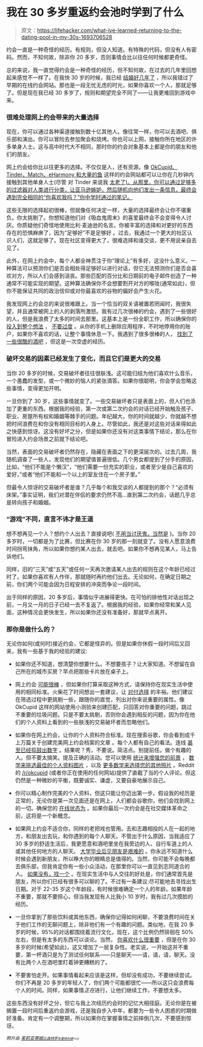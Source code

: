 # 我在 30 多岁重返约会池时学到了什么

> 原文：<https://lifehacker.com/what-ive-learned-returning-to-the-dating-pool-in-my-30s-1693706528>

约会一直是一种奇怪的经历。有规则，但没人知道。有特殊的代码，但没有人有密码。然而，不知何故，除非你 20 多岁，否则事情会比以往任何时候都更奇怪。



总的来说，我一直觉得约会是一种奇怪的经历，但不知何故，在过去的几年里回想起来感觉不一样了。在我快 30 岁的时候，我已经 [结婚好几年了](http://lifehacker.com/relationship-advice-i-wish-id-heard-before-getting-div-480869291) ，所以我错过了早期的在线约会网站。那也是一段无忧无虑的时光，如果你喜欢一个人，那就足够了。但是现在我已经 30 多岁了，规则和期望完全不同了——让我更难回到游戏中来。

### 很难处理网上约会带来的大量选择

现在，你可以通过各种渠道接触到数十亿其他人。像往常一样，你可以去酒吧、俱乐部和演出。你可以冒险去参加聚会和烧烤。你也可以上网，接触你所在地区的许多单身人士。这与高中时代大不相同，那时你的约会对象基本上都是你的朋友和他们的朋友。

网上约会给你比以往更多的选择。不仅仅是人，还有资源。像 [OkCupid、Tinder、Match、eHarmony 和大量的鱼](http://lifehacker.com/which-online-dating-service-is-right-for-me-1506628817) 这样的约会网站都可以让你在几秒钟内接触到其他单身人士(尽管 对 Tinder 来说我 [太老了)。从那里，你可以通过足够多的过滤器对人类进行分类，让亚马逊嫉妒，然后随机向他们发出一条信息，最终会遇到完全相同的“你喜欢我吗？”你中学时通过的笔记。](http://gizmodo.com/for-30somethings-its-tinder-thats-doing-the-screwing-1688876393)

这些无限的选择起初很棒，但就像任何决定一样，大量的选择最终会让你不堪重负。你太挑剔了。你想知道他们对《吸血鬼周末》的喜爱最终会不会变得令人讨厌。你质疑他们奇怪地使用比利·麦迪逊的名言。你被丰富的选择和对更好的东西存在的恐惧麻痹了，因为“足够好”不是足够好 。过去，我通过一个更大的社区认识人们，这就足够了。现在社区变得更大了，很难选择和谁交谈，更不用说亲自去见了。

此外，在网上约会中，每个人都全神贯注于你“理论上”有多好，这没什么意义。一种算法可以预测你们是否会相处得足够好以进行对话，但它无法预测你们是否会喜欢对方，所以人们会感到沮丧。那些匹配的百分比和日期前的电子邮件创造了一种通常不可能实现的期望。这种算法确保你不会想要割开对方的喉咙(通常如此)，但你不能保证共同的政治信仰或对你最喜欢的谷物的偏好会产生火花。

我发现网上约会总的来说很难跟上。当一个恰当的双关语被置若罔闻时，我很失望，并且通常被网上的人的剥落所激怒。我有过几次很棒的约会，遇到了一些很好的人，但是我浪费了太多的时间去那里。这基本上是一份全职工作，所以确保你的 [投入到整个想法](http://lifehacker.com/is-online-dating-worth-it-an-faq-1633598636) ， [不要过度](http://lifehacker.com/how-to-make-time-for-online-dating-when-youre-crazy-bu-1446081029) 。从你的手机上删除应用程序，不时地停用你的账户，如果你不喜欢的话，让整个事情休息一下。我遇到了很多很棒的人， [找到了一些很酷的酒吧](http://lifehacker.com/how-tinder-helped-me-find-the-best-bars-in-a-new-city-1687510919) ，但这是一次空虚的经历。

### 破坏交易的因素已经发生了变化，而且它们是更大的交易

当你 20 多岁的时候，交易破坏者往往很肤浅。这可能归结为他们喜欢什么音乐，一个愚蠢的发型，或一个微妙的恼人的紧张滴答。如果你很聪明，你会学会忽略这些事情，变得更加开明。

一旦你到了 30 岁，这些事情就变了。一些交易破坏者只是表面上的，但人们也添加了更重的东西。根据我的经验，第一次或第二次约会的对话已经开始触及孩子、职业、房屋所有权和婚姻等棘手的问题。年纪越大，你的时间就越少，你就越不想把时间浪费在和你没有相同目标的人身上。尽管如此，我还是对这些对话来得如此之快感到惊讶。这没有好坏之分，但是如果你还没有对这类事情下结论，那么在你冒险进入约会场景之前就下结论吧。

当然，表面的交易破坏者仍然存在，隐藏在表面之下的更深层次的。过去几周，我随机调查了一些人，发现他们的期望值普遍很低。几个男女都提到了分手的原因，比如，“他们不能是个懒汉”，“他们需要一份充实的职业，或者至少是自己喜欢的爱好，”或者“他们不能和一个以上的室友住在一个房子里。”

但最令人惊讶的交易破坏者是谁？几乎每个和我交谈的人都提到的那个？“必须有床架。”事实证明，我们对潜在伴侣的要求仍然不高...直到第二次约会，话题几乎总是转向孩子和婚姻。

### “游戏”不同，直言不讳才是王道

想不想再见一个人？想约个人出去？直接说吧( [不用当讨厌鬼，当然是](http://jezebel.com/how-to-talk-to-a-woman-without-being-a-creep-5981581#_ga=1.15963446.1835303237.1411253018) )。当你 20 多岁时，一切都是为了比赛，但比赛在你 30 岁的那一刻就变了。没有人愿意浪费时间拐弯抹角，所以如果你想约某人出去，就去吧。如果你不想再见某人，马上告诉他们。

同样，旧的“三天”或“五天”或任何一天再次邀请某人出去的规则在这个年龄已经过时了。如果你喜欢有人作伴，那就随时再约他们出去。无论如何，在确定日期之前，你们两个可能会因为日程安排的冲突而争论一段时间。

出于同样的原因，20 多岁后，事情似乎进展得更快。在可怕的排他性对话出现之前，一月又一月的日子已经一去不复返了。根据我的经验，如果你经常和某人见面，这种情况会更快发生，所以如果你还没有准备好，那就早点离开。

### 那你是做什么的？

无论你如何(或何时)接近约会，它都是怪异的。但是如果你休假一段时间后又回来，我有一些基于我的经验的建议:

*   如果你还不知道，想清楚你想要什么。不想要孩子？让大家知道。不想留在自己所在的城市买房？早点把那些卡片放在桌子上。

*   网上约会 [可能很棒](http://lifehacker.com/is-online-dating-worth-it-an-faq-1633598636) ，但如果你打算采取这种方式，请保持你在现实生活中使用的相同标准。火柴花了时间想出一套建议，让 [对付选择](http://www.match.com/magazine/article/12175/The-Paradox-Of-Dating-Choice/) 的丰裕。他们建议在筛选过程中更挑剔一些，跟随你的直觉，列出对你来说重要的属性。像 OkCupid 这样的网站使用小测验来创建匹配，只回答对你重要的问题，跳过不重要的垃圾问题。只是不要太挑剔，否则你会遇到相反的问题，因为你在他们的个人资料上看到的一些肤浅的交易破坏者而忽略他们。
*   如果你在网上约会，让你的个人资料符合标准。现在搜索谷歌，你会看到成千上万篇关于创建完美网上约会档案的文章 。每个人都有自己的看法。连线 [甚至已经捣鼓出数字](http://www.wired.com/2014/02/how-to-create-good-online-dating-profile/) 。结果呢？秀，不要说。简洁点。别提前任。做个有趣的人。但不要太搞笑。提及正确的活动。您可以使用 [统计来增强您的前景](http://lifehacker.com/increase-your-dating-success-with-statistics-5859109) ， [数学来挑选最佳的个人资料图片](http://lifehacker.com/the-mathematical-reason-you-shouldnt-use-perfect-online-1691787261) ，以及 [更多数学来选择您的其他照片](http://lifehacker.com/meet-more-people-with-better-online-dating-profile-pict-1570368128) 。Reddit 的 [/r/okcupid](http://www.reddit.com/r/okcupid) (或者你正在使用的任何网站)提供了直截了当的个人评论。但这仍然是一种微妙的平衡，既要诚实、谦虚，又要自豪地展示自己。
*   你可以精心制作完美的个人资料，但这只能让你迈出第一步。假设我的经历是正常的，无论你是第一次见面还是在网上，人们都会谷歌你，他们会找到网上的一切。确保您的 [在线状态为](http://lifehacker.com/how-to-clean-up-your-online-presence-and-make-a-great-f-5963864) 。如果你最后一次约会是在社交媒体革命之前，这将是一个新概念。
*   如果网上约会不适合你，同样的老把戏也管用。去和志趣相投的人在一起的地方，和朋友出去玩，和你遇到的每个人聊天。不管出于什么原因，当我适应了 30 多岁的舒适生活后，我更愿意和酒吧里坐在我旁边的人、自行车道上的人或其他任何地方的人聊天。 [大学毕业后见朋友是艰难的](http://jezebel.com/how-to-talk-to-a-woman-without-being-a-creep-5981581) 。你永远不知道什么时候会遇到新朋友，所以睁大你的眼睛总是值得的。当然，你可能不会每晚都去俱乐部，但我肯定你有一些小众活动，在那里你可以一直见到志同道合的人。 [如果没有，找一个](http://lifehacker.com/the-best-places-to-meet-new-people-1512814587) 。在现实生活中与人交往的好处是，你们通常首先是朋友，所以你们已经有很多可以聊的了。不过有一条建议:尽可能地去寻找出生日期。对于 22-35 岁这个年龄段，有时候很难确定一个人的年龄。如果年龄不重要，那就不要担心，但当我发现有人比我小 10 岁时，我有过几次摸脸的经历。
*   一旦你拿到了那些饮料或其他东西，确保你记得如何闲聊，不要浪费时间在关于他们工作的无聊问题上，除非他们有一个有趣的问题。类似地，在我 20 多岁的时候，95%的对话都围绕着流行文化，现在，这个比例仍然徘徊在 50%左右，但是有太多的东西可以谈论。当然， [你喜欢什么很重要](https://www.youtube.com/watch?v=yBUOhFs7t2s) ，但是在你 30 多岁的时候(希望如此)，这又增加了一层复杂性。老实说，一开始这并不重要，第一杯酒只是为了测试任何联系——只是聊天——请，请，请，聊天。没有比两个人在酒吧里盯着钟更糟糕的了。
*   不要害怕走开。如果事情看起来应该是这样，但却没有成功，不要继续尝试。你们不再是 20 多岁的年轻人了，你们两个可能都很忙——所以这只会浪费每个人的时间。同样，如果事情*正在*进行，让他们继续工作，不要想太多。

这些东西没有好坏之分，但它与我上次经历约会时的记忆大相径庭。无论你是在被搁置一段时间后重返约会游戏，还是独自步入中年，都要为一些令人困惑的时期做好准备。肯定有一个调整期，所以如果你在掌握事情之前摔倒几次，不要感到惊讶。

*<small>照片由</small>* [*<small>茱莉亚蒂姆</small>*](http://www.shutterstock.com/pic-226087684/stock-vector-family-with-children-kids-people-concept-flat-icons-set-of-social-networking-and-flirting-first.html?src=Gl-2p71VeLJQ2L7ojGpKaw-1-28)*<small></small>*<small>[*<small>比森特罗</small>*](https://www.flickr.com/photos/bixentro/344673250)*<small></small>*<small>[*<small>布雷特利德</small>*](https://www.flickr.com/photos/brettlider/98186630/in/photolist-9FesW-aMTxYi-8vtC48-8vxkDy-8vwuqd-8vtJRX-8vw1P9-8vuq6B-8vvDEE-8vvKTs-8vsRwt-8WWrEm-5XgRER-65vQmD-65xRZw-65C5vL-bBD7qJ-dqTSLE-eiSc3x-azsQDV-qKLQ1t-qGyxkU-8vugpH-8vw4mN-ej8NUr-ejKTY1-bv55KH-dqTHa4-65tyxM-4EjNgb-ejL6mE-bQy1Jz-oW9wQS-dqTHcF-7Tguwg-dqTJcB-8vvoaR-pbB4Yd-65vPwZ-22rMwT-8vsVTP-8vwbrN-fGsq4C-crz1TE-8vxEeS-8vypsN-8vuFTD-crz1PG-dpHaYT-8baSAL)*<small><small>T51】</small></small>*</small></small>

<small><small></small></small>